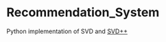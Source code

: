 # Recommendation_System

Python implementation of SVD and [SVD++](https://en.wikipedia.org/wiki/Matrix_factorization_(recommender_systems)#SVD++)
